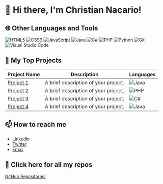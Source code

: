 # 👋 Hi there, I'm Christian Nacario!

## 🌐 Other Languages and Tools
![HTML5](https://img.shields.io/badge/HTML5-E34F26?style=flat-square&logo=html5&logoColor=white)
![CSS3](https://img.shields.io/badge/CSS3-1572B6?style=flat-square&logo=css3&logoColor=white)
![JavaScript](https://img.shields.io/badge/JavaScript-F7DF1E?style=flat-square&logo=javascript&logoColor=black)
![Java](https://img.shields.io/badge/Java-007396?style=flat-square&logo=java&logoColor=white)
![C#](https://img.shields.io/badge/C%23-239120?style=flat-square&logo=csharp&logoColor=white)
![PHP](https://img.shields.io/badge/PHP-777BB4?style=flat-square&logo=php&logoColor=white)
![Python](https://img.shields.io/badge/Python-3776AB?style=flat-square&logo=python&logoColor=white)
![Git](https://img.shields.io/badge/Git-F05032?style=flat-square&logo=git&logoColor=white)
![Visual Studio Code](https://img.shields.io/badge/Visual%20Studio%20Code-007ACC?style=flat-square&logo=visual-studio-code&logoColor=white)

## 📂 My Top Projects

| Project Name | Description | Languages |
|--------------|-------------|-----------|
| [Project 1](https://github.com/yourusername/project1) | A brief description of your project. | ![Java](https://img.shields.io/badge/Java-007396?style=flat-square&logo=java&logoColor=white) |
| [Project 2](https://github.com/yourusername/project2) | A brief description of your project. | ![PHP](https://img.shields.io/badge/PHP-777BB4?style=flat-square&logo=php&logoColor=white) |
| [Project 3](https://github.com/yourusername/project3) | A brief description of your project. | ![C#](https://img.shields.io/badge/C%23-239120?style=flat-square&logo=csharp&logoColor=white) |
| [Project 4](https://github.com/yourusername/project4) | A brief description of your project. | ![Java](https://img.shields.io/badge/Java-007396?style=flat-square&logo=java&logoColor=white) |

## 📫 How to reach me
- [LinkedIn](https://www.linkedin.com/in/yourprofile)
- [Twitter](https://twitter.com/yourprofile)
- [Email](mailto:youremail@example.com)

## 🔗 Click here for all my repos
[GitHub Repositories](https://github.com/yourusername?tab=repositories)
